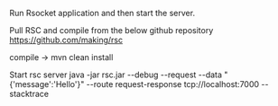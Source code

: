 Run Rsocket application and then start the server.

Pull RSC and compile from the below github repository
https://github.com/making/rsc

compile -> mvn clean install

Start rsc server
java -jar rsc.jar --debug --request --data "{'message':'Hello'}" --route request-response tcp://localhost:7000 --stacktrace
